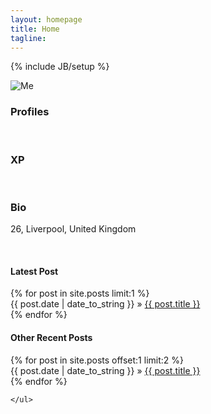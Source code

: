 ```yaml
---
layout: homepage
title: Home
tagline: 
---
```

{% include JB/setup %}


<div class="row text-center">
  <img src="{{ BASE_PATH }}/images/me.png" alt="Me" />
  <br>
  <h3>Profiles</h3>
  <a class="devicon-link" href="http://stackoverflow.com/users/1001408/mark-walsh"><span class="devicons devicons-stackoverflow"></span></a>
  <a class="devicon-link" href="https://github.com/markwalsh-liverpool"><span class="devicons devicons-github_badge"></span></a>
  <br>
  <h3>XP</h3>
  <span class="devicons devicons-netmagazine"></span>
  <span class="devicons devicons-visualstudio"></span>
  <span class="devicons devicons-msql_server"></span>
  <span class="devicons devicons-git"></span>
  <span class="devicons devicons-github_full"></span>
  <span class="devicons devicons-mongodb"></span>
  <span class="devicons devicons-scrum" alt="Scrum"></span>
  <span class="devicons devicons-ruby_rough"></span>
  <span class="devicons devicons-ruby_on_rails"></span>
  <span class="devicons devicons-responsive"></span>
  <span class="devicons devicons-yeoman"></span>
  <span class="devicons devicons-redis"></span>
  <span class="devicons devicons-chrome"></span>
  <span class="devicons devicons-npm"></span>
  <span class="devicons devicons-gulp"></span>
  <span class="devicons devicons-bower"></span>
  <span class="devicons devicons-grunt"></span>
  <span class="devicons devicons-jekyll_small"></span>
  <span class="devicons devicons-html5"></span>
  <span class="devicons devicons-css3_full"></span>
  <span class="devicons devicons-bootstrap"></span>
  <span class="devicons devicons-markdown"></span>
  <span class="devicons devicons-nodejs_small"></span>
  <span class="devicons devicons-javascript"></span>
  <span class="devicons devicons-jquery"></span>
  <span class="devicons devicons-angular"></span>
  <br>
  <h3>Bio</h3>
  <p>26, Liverpool, United Kingdom</p>
  <br>	
  <ul style="padding: 0 !important;margin: 0 !important;list-style-type: none;">
		<h4>Latest Post</h4>
		{% for post in site.posts limit:1 %}
			<li><span>{{ post.date | date_to_string }}</span> &raquo; <a href="{{ BASE_PATH }}{{ post.url }}">{{ post.title }}</a></li>
		{% endfor %}
		<h4>Other Recent Posts</h4>
		{% for post in site.posts offset:1 limit:2 %}
			<li><span>{{ post.date | date_to_string }}</span> &raquo; <a href="{{ BASE_PATH }}{{ post.url }}">{{ post.title }}</a></li>
		{% endfor %}
		
	</ul>
</div>